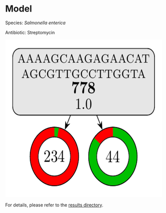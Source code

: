 
# Model

Species: *Salmonella enterica*

Antibiotic: Streptomycin

<img src="./model.png" width=500 height=500 />

For details, please refer to the [results directory](../../../../../results/cart_b/salmonella%20enterica/streptomycin/repeat_4/).

